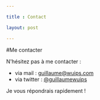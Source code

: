 ```yaml
---

title : Contact

layout: post

---
```


#Me contacter

N'hésitez pas à me contacter :    

- via mail : [guillaume@wuips.com](mailto:guillaume@wuips.com)
- via twitter : [@guillaumewuips](http://twitter.com/guillaumewuip)

Je vous répondrais rapidement !


